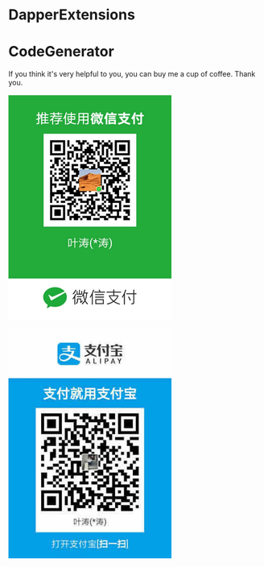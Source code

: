 # DapperExtensions

# CodeGenerator

If you think it's very helpful to you, you can buy me a cup of coffee. Thank you. <br>  
<img src="https://github.com/znyet/img/blob/master/wx.jpg?raw=true"  /><br>  
<img src="https://github.com/znyet/img/blob/master/zfb.jpg?raw=true" />
